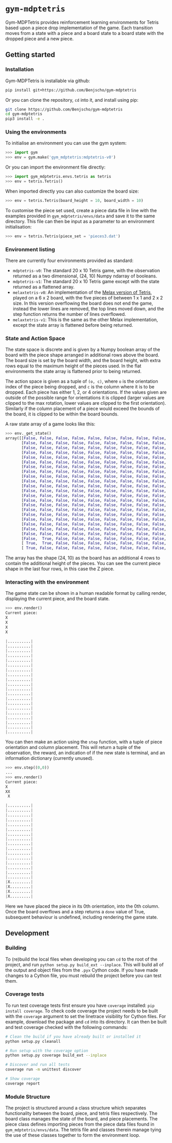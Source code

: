 # `gym-mdptetris`

Gym-MDPTetris provides reinforcement learning environments for Tetris based
upon a piece drop implementation of the game. Each transition moves from a 
state with a piece and a board state to a board state with the dropped piece
and a new piece. 

## Getting started
### Installation

Gym-MDPTetris is installable via github:
```bash
pip install git+https://github.com/Benjscho/gym-mdptetris
```

Or you can clone the repository, `cd` into it, and install using pip:
```bash
git clone https://github.com/Benjscho/gym-mdptetris
cd gym-mdptetris
pip3 install -e .
```

### Using the environments
To initialise an environment you can use the gym system:
```python
>>> import gym
>>> env = gym.make('gym_mdptetris:mdptetris-v0')
```

Or you can import the environment file directly:
```python
>>> import gym_mdptetris.envs.tetris as tetris
>>> env = tetris.Tetris()
```

When imported directly you can also customize the board size:
```python
>>> env = tetris.Tetris(board_height = 10, board_width = 10)
```

To customise the piece set used, create a piece data file in line with the
examples provided in `gym_mdptetris/envs/data` and save it to the same
directory. This file can then be input as a parameter to an environment
initialisation:
```python
>>> env = tetris.Tetris(piece_set = 'pieces3.dat')
```

### Environment listing

There are currently four environments provided as standard: 
- `mdptetris-v0`: The standard 20 x 10 Tetris game, with the observation returned as a two dimensional, (24, 10) Numpy ndarray of booleans.
- `mdptetris-v1`: The standard 20 x 10 Tetris game except with the state returned as a flattened array. 
- `melaxtetris-v0`: An implementation of the [Melax version of
    Tetris](https://melax.github.io/tetris/tetris.html), played on a 6 x 2 board,
    with the five pieces of between 1 x 1 and 2 x 2 size. In this version
    overflowing the board does not end the game, instead the lower lines are
    removed, the top lines moved down, and the step function returns the number of
    lines overflowed. 
- `melaxtetris-v1`: This is the same as the other Melax implementation, except
    the state array is flattened before being returned. 


### State and Action Space
The state space is discrete and is given by a Numpy boolean array of the board
with the piece shape arranged in additional rows above the board. The board size
is set by the board width, and the board height, with extra rows equal to the
maximum height of the pieces used.  In the flat environments the state array is
flattened prior to being returned. 

The action space is given as a tuple of `(o, c)`, where `o` is the orientation
index of the piece being dropped, and `c` is the column where it is to be 
dropped. Each piece has either 1, 2, or 4 orientations. If the values given
are outside of the possible range for orientations it is clipped (larger 
values are clipped to the max rotation, lower values are clipped to the 
first orientation). Similarly if the column placement of a piece would exceed
the bounds of the board, it is clipped to be within the board bounds. 

A raw state array of a game looks like this:
```python
>>> env._get_state()
array([[False, False, False, False, False, False, False, False, False, False],
       [False, False, False, False, False, False, False, False, False, False],
       [False, False, False, False, False, False, False, False, False, False],
       [False, False, False, False, False, False, False, False, False, False],
       [False, False, False, False, False, False, False, False, False, False],
       [False, False, False, False, False, False, False, False, False, False],
       [False, False, False, False, False, False, False, False, False, False],
       [False, False, False, False, False, False, False, False, False, False],
       [False, False, False, False, False, False, False, False, False, False],
       [False, False, False, False, False, False, False, False, False, False],
       [False, False, False, False, False, False, False, False, False, False],
       [False, False, False, False, False, False, False, False, False, False],
       [False, False, False, False, False, False, False, False, False, False],
       [False, False, False, False, False, False, False, False, False, False],
       [False, False, False, False, False, False, False, False, False, False],
       [False, False, False, False, False, False, False, False, False, False],
       [False, False, False, False, False, False, False, False, False, False],
       [False, False, False, False, False, False, False, False, False, False],
       [False, False, False, False, False, False, False, False, False, False],
       [False, False, False, False, False, False, False, False, False, False],
       [False, False, False, False, False, False, False, False, False, False],
       [False,  True, False, False, False, False, False, False, False, False],
       [ True,  True, False, False, False, False, False, False, False, False],
       [ True, False, False, False, False, False, False, False, False, False]])
```
The array has the shape (24, 10) as the board has an additional 4 rows to
contain the additional height of the pieces. You can see the current piece shape
in the last four rows, in this case the Z piece.


### Interacting with the environment

The game state can be shown in a human readable format by calling render, 
displaying the current piece, and the board state. 
```python
>>> env.render()
Current piece:
X 
X
X
X

|..........|
|..........|
|..........|
|..........|
|..........|
|..........|
|..........|
|..........|
|..........|
|..........|
|..........|
|..........|
|..........|
|..........|
|..........|
|..........|
|..........|
|..........|
|..........|
|..........|
```

You can then make an action using the `step` function, with a tuple of piece
orientation and column placement. This will return a tuple of the observation,
the reward, an indication of if the new state is terminal, and an information
dictionary (currently unused).

```python
>>> env.step((0,0))
...
>>> env.render()
Current piece:
X 
XX
 X

|..........|
|..........|
|..........|
|..........|
|..........|
|..........|
|..........|
|..........|
|..........|
|..........|
|..........|
|..........|
|..........|
|..........|
|..........|
|..........|
|X.........|
|X.........|
|X.........|
|X.........|
```

Here we have placed the piece in its 0th orientation, into the 0th column. 
Once the board overflows and a step returns a `done` value of True, 
subsequent behaviour is undefined, including rendering the game state. 

## Development

### Building

To (re)build the local files when developing you can `cd` to the root of the
project, and run `python setup.py build_ext --inplace`. This will build all of
the output and object files from the `.pyx` Cython code. If you have made
changes to a Cython file, you must rebuild the project before you can test them.

### Coverage tests

To run test coverage tests first ensure you have `coverage` installed: `pip
install coverage`.  To check code coverage the project needs to be built with
the `coverage` argument to set the linetrace visibility for Cython files.  For
example, download the package and `cd` into its directory. It can then be built
and test coverage checked with the following commands:

```bash
# Clean the build if you have already built or installed it
python setup.py cleanall

# Run setup with the coverage option
python setup.py coverage build_ext --inplace 

# Discover and run all tests
coverage run -m unittest discover

# Show coverage
coverage report
```

### Module Structure

The project is structured around a class structure which separates functionality
between the board, piece, and tetris files respectively. The board class manages
the state of the board, and piece placements. The piece class defines importing
pieces from the piece data files found in `gym_mdptetris/envs/data`. The tetris
file and classes therein manage tying the use of these classes together to 
form the environment loop. 